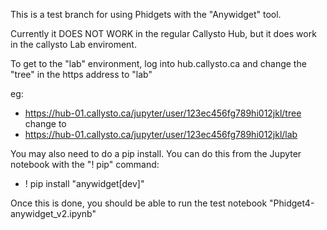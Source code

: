 This is a test branch for using Phidgets with the "Anywidget" tool.

Currently it DOES NOT WORK in the regular Callysto Hub, but it does work in the callysto Lab enviroment. 

To get to the "lab" environment, log into hub.callysto.ca and change the "tree" in the https address to "lab"

eg:

- https://hub-01.callysto.ca/jupyter/user/123ec456fg789hi012jkl/tree  change to
- https://hub-01.callysto.ca/jupyter/user/123ec456fg789hi012jkl/lab

You may also need to do a pip install. You can do this from the Jupyter notebook with the "! pip" command:
- ! pip install "anywidget[dev]"

Once this is done, you should be able to run the test notebook "Phidget4-anywidget_v2.ipynb"


